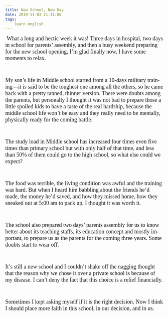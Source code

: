 ```yaml
---
title: New School, New Day
date: 2019-11-03 21:11:00
tags:
    learn english
---
```

<p .="MsoNormal"><font size="4" face="Comic Sans MS"><span lang="EN-US">&#xA0;</span><span .="font-family: " comic="" sans="" ms";="" font-size:="" large;"="">What a long and hectic week it was! Three
days in hospital, two days in school for parents&#x2019; assembly, and then a busy weekend
preparing for the new school opening, I&#x2019;m glad finally now, I have some moments
to relax.</span></font></p>

<p .="MsoNormal"><span lang="EN-US"><font size="4" face="Comic Sans MS">&#xA0;</font></span></p>

<p .="MsoNormal"><span lang="EN-US"><font size="4" face="Comic Sans MS">My son&#x2019;s life in Middle school started from
a 10-days military training&#x2014;it is said to be the toughest one among all the others,
so he came back with a pretty tanned, thinner version. There were doubts among
the parents, but personally I thought it was not bad to prepare those a little
spoiled kids to have a taste of the real hardship, because the middle school
life won&#x2019;t be easy and they really need to be mentally, physically ready for
the coming battle. </font></span></p>

<p .="MsoNormal"><span lang="EN-US"><font size="4" face="Comic Sans MS">&#xA0;</font></span></p>

<p .="MsoNormal"><span lang="EN-US"><font size="4" face="Comic Sans MS">The study load in Middle school has
increased four times even five times than primary school but with only half of
that time, and less than 50% of them could go to the high school, so what else
could we expect? </font></span></p>

<p .="MsoNormal"><span lang="EN-US"><font size="4" face="Comic Sans MS">&#xA0;</font></span></p>

<p .="MsoNormal"><span lang="EN-US"><font size="4" face="Comic Sans MS">The food was terrible, the living condition
was awful and the training was hard. But when I heard him babbling about the
friends he&#x2019;d made, the money he&#x2019;d saved, and how they missed home, how they sneaked
out at 5:00 am to pack up, I thought it was worth it. </font></span></p>

<p .="MsoNormal"><span lang="EN-US"><font size="4" face="Comic Sans MS">&#xA0;</font></span></p>

<p .="MsoNormal"><span lang="EN-US"><font size="4" face="Comic Sans MS">The school also prepared two days&#x2019; parents
assembly for us to know better about its teaching staffs, its education concept
and mostly important, to prepare us as the parents for the coming three years. Some
doubts start to wear off. </font></span></p>

<p .="MsoNormal"><span lang="EN-US"><font size="4" face="Comic Sans MS">&#xA0;</font></span></p>

<p .="MsoNormal"><span lang="EN-US"><font size="4" face="Comic Sans MS">It&#x2019;s still a new school and I couldn&#x2019;t
shake off the nagging thought that the reason why we chose it over a private
school is because of my disease. I can&#x2019;t deny the fact that this choice is a
relief financially. </font></span></p>

<p .="MsoNormal"><span lang="EN-US"><font size="4" face="Comic Sans MS">&#xA0;</font></span></p>

<p .="MsoNormal"><span lang="EN-US"><font size="4" face="Comic Sans MS">Sometimes I kept asking myself if it is the
right decision. Now I think I should place more faith in this school, in our
decision, and in us. </font></span></p>

<p .="MsoNormal"><span lang="EN-US"><font size="4" face="Comic Sans MS">&#xA0;</font></span></p>